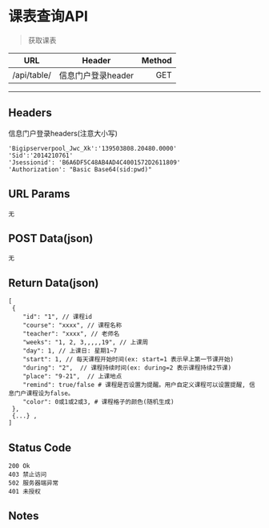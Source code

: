 # 课表查询API

> 获取课表

| URL |  Header | Method |
| ------------- |:-------------:| -----:|
| /api/table/ | 信息门户登录header | GET |

<hr/>

## Headers
信息门户登录headers(注意大小写)

    'Bigipserverpool_Jwc_Xk':'139503808.20480.0000'
    'Sid':'2014210761'
    'Jsessionid': 'B6A6DF5C48AB4AD4C4001572D2611809'
    'Authorization': "Basic Base64(sid:pwd)"

## URL Params

    无

## POST Data(json)

    无

## Return Data(json)

    [
     {
        "id": "1", // 课程id
        "course": "xxxx", // 课程名称
        "teacher": "xxxx", // 老师名
        "weeks": "1, 2, 3,,,,,19", // 上课周
        "day": 1, // 上课日: 星期1~7
        "start": 1, // 每天课程开始时间(ex: start=1 表示早上第一节课开始)
        "during": "2",  // 课程持续时间(ex: during=2 表示课程持续2节课)
        "place": "9-21",  // 上课地点
        "remind": true/false # 课程是否设置为提醒。用户自定义课程可以设置提醒, 信息门户课程设为false。
        "color": 0或1或2或3, # 课程格子的颜色(随机生成)
     },
     {...} ,
    ]

## Status Code

    200 Ok
    403 禁止访问
    502 服务器端异常
    401 未授权

## Notes
